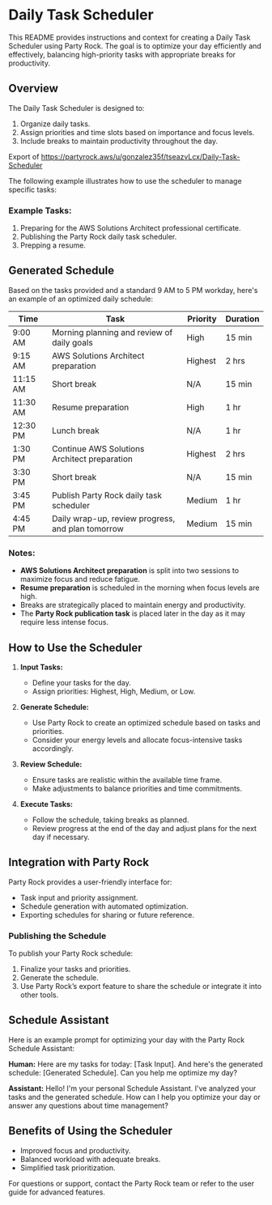 # Daily Task Scheduler

This README provides instructions and context for creating a Daily Task Scheduler using Party Rock. The goal is to 
optimize your day efficiently and effectively, balancing high-priority tasks with appropriate breaks for productivity.

## Overview

The Daily Task Scheduler is designed to:

1. Organize daily tasks.
2. Assign priorities and time slots based on importance and focus levels.
3. Include breaks to maintain productivity throughout the day.

Export of https://partyrock.aws/u/gonzalez35f/tseazvLcx/Daily-Task-Scheduler

The following example illustrates how to use the scheduler to manage specific tasks:

### Example Tasks:

1. Preparing for the AWS Solutions Architect professional certificate.
2. Publishing the Party Rock daily task scheduler.
3. Prepping a resume.

## Generated Schedule

Based on the tasks provided and a standard 9 AM to 5 PM workday, here's an example of an optimized daily schedule:

| Time          | Task                                              | Priority         | Duration |
|---------------|---------------------------------------------------|------------------|----------|
| 9:00 AM       | Morning planning and review of daily goals        | High             | 15 min   |
| 9:15 AM       | AWS Solutions Architect preparation              | Highest          | 2 hrs    |
| 11:15 AM      | Short break                                      | N/A              | 15 min   |
| 11:30 AM      | Resume preparation                               | High             | 1 hr     |
| 12:30 PM      | Lunch break                                      | N/A              | 1 hr     |
| 1:30 PM       | Continue AWS Solutions Architect preparation     | Highest          | 2 hrs    |
| 3:30 PM       | Short break                                      | N/A              | 15 min   |
| 3:45 PM       | Publish Party Rock daily task scheduler          | Medium           | 1 hr     |
| 4:45 PM       | Daily wrap-up, review progress, and plan tomorrow| Medium           | 15 min   |

### Notes:

- **AWS Solutions Architect preparation** is split into two sessions to maximize focus and reduce fatigue.
- **Resume preparation** is scheduled in the morning when focus levels are high.
- Breaks are strategically placed to maintain energy and productivity.
- The **Party Rock publication task** is placed later in the day as it may require less intense focus.

## How to Use the Scheduler

1. **Input Tasks:**
   - Define your tasks for the day.
   - Assign priorities: Highest, High, Medium, or Low.

2. **Generate Schedule:**
   - Use Party Rock to create an optimized schedule based on tasks and priorities.
   - Consider your energy levels and allocate focus-intensive tasks accordingly.

3. **Review Schedule:**
   - Ensure tasks are realistic within the available time frame.
   - Make adjustments to balance priorities and time commitments.

4. **Execute Tasks:**
   - Follow the schedule, taking breaks as planned.
   - Review progress at the end of the day and adjust plans for the next day if necessary.

## Integration with Party Rock

Party Rock provides a user-friendly interface for:

- Task input and priority assignment.
- Schedule generation with automated optimization.
- Exporting schedules for sharing or future reference.

### Publishing the Schedule

To publish your Party Rock schedule:

1. Finalize your tasks and priorities.
2. Generate the schedule.
3. Use Party Rock’s export feature to share the schedule or integrate it into other tools.

## Schedule Assistant

Here is an example prompt for optimizing your day with the Party Rock Schedule Assistant:

**Human:**
Here are my tasks for today: [Task Input]. And here's the generated schedule: [Generated Schedule]. Can you help me optimize my day?

**Assistant:**
Hello! I'm your personal Schedule Assistant. I've analyzed your tasks and the generated schedule. How can I help you optimize your day or answer any questions about time management?

## Benefits of Using the Scheduler

- Improved focus and productivity.
- Balanced workload with adequate breaks.
- Simplified task prioritization.

For questions or support, contact the Party Rock team or refer to the user guide for advanced features.


